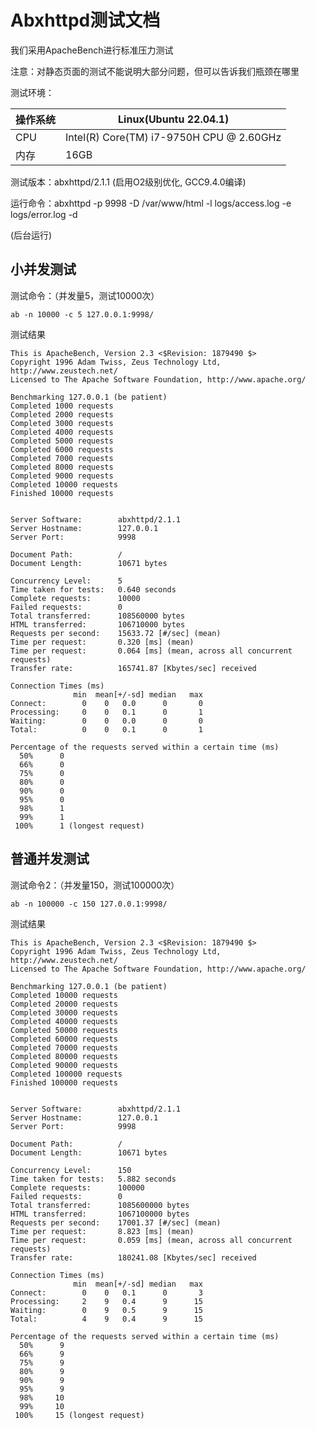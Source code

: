 # Abxhttpd测试文档

我们采用ApacheBench进行标准压力测试

注意：对静态页面的测试不能说明大部分问题，但可以告诉我们瓶颈在哪里

测试环境：

| 操作系统 | Linux(Ubuntu 22.04.1)                    |
| -------- | ---------------------------------------- |
| CPU      | Intel(R) Core(TM) i7-9750H CPU @ 2.60GHz |
| 内存     | 16GB                                     |

测试版本：abxhttpd/2.1.1  (启用O2级别优化, GCC9.4.0编译)

运行命令：abxhttpd -p 9998 -D /var/www/html -l logs/access.log -e logs/error.log -d

(后台运行)

## 小并发测试

测试命令：（并发量5，测试10000次）

```
ab -n 10000 -c 5 127.0.0.1:9998/
```

测试结果

```shell
This is ApacheBench, Version 2.3 <$Revision: 1879490 $>
Copyright 1996 Adam Twiss, Zeus Technology Ltd, http://www.zeustech.net/
Licensed to The Apache Software Foundation, http://www.apache.org/

Benchmarking 127.0.0.1 (be patient)
Completed 1000 requests
Completed 2000 requests
Completed 3000 requests
Completed 4000 requests
Completed 5000 requests
Completed 6000 requests
Completed 7000 requests
Completed 8000 requests
Completed 9000 requests
Completed 10000 requests
Finished 10000 requests


Server Software:        abxhttpd/2.1.1
Server Hostname:        127.0.0.1
Server Port:            9998

Document Path:          /
Document Length:        10671 bytes

Concurrency Level:      5
Time taken for tests:   0.640 seconds
Complete requests:      10000
Failed requests:        0
Total transferred:      108560000 bytes
HTML transferred:       106710000 bytes
Requests per second:    15633.72 [#/sec] (mean)
Time per request:       0.320 [ms] (mean)
Time per request:       0.064 [ms] (mean, across all concurrent requests)
Transfer rate:          165741.87 [Kbytes/sec] received

Connection Times (ms)
              min  mean[+/-sd] median   max
Connect:        0    0   0.0      0       0
Processing:     0    0   0.1      0       1
Waiting:        0    0   0.0      0       0
Total:          0    0   0.1      0       1

Percentage of the requests served within a certain time (ms)
  50%      0
  66%      0
  75%      0
  80%      0
  90%      0
  95%      0
  98%      1
  99%      1
 100%      1 (longest request)
```

## 普通并发测试

测试命令2：（并发量150，测试100000次）

```shell
ab -n 100000 -c 150 127.0.0.1:9998/
```

测试结果

```shell
This is ApacheBench, Version 2.3 <$Revision: 1879490 $>
Copyright 1996 Adam Twiss, Zeus Technology Ltd, http://www.zeustech.net/
Licensed to The Apache Software Foundation, http://www.apache.org/

Benchmarking 127.0.0.1 (be patient)
Completed 10000 requests
Completed 20000 requests
Completed 30000 requests
Completed 40000 requests
Completed 50000 requests
Completed 60000 requests
Completed 70000 requests
Completed 80000 requests
Completed 90000 requests
Completed 100000 requests
Finished 100000 requests


Server Software:        abxhttpd/2.1.1
Server Hostname:        127.0.0.1
Server Port:            9998

Document Path:          /
Document Length:        10671 bytes

Concurrency Level:      150
Time taken for tests:   5.882 seconds
Complete requests:      100000
Failed requests:        0
Total transferred:      1085600000 bytes
HTML transferred:       1067100000 bytes
Requests per second:    17001.37 [#/sec] (mean)
Time per request:       8.823 [ms] (mean)
Time per request:       0.059 [ms] (mean, across all concurrent requests)
Transfer rate:          180241.08 [Kbytes/sec] received

Connection Times (ms)
              min  mean[+/-sd] median   max
Connect:        0    0   0.1      0       3
Processing:     2    9   0.4      9      15
Waiting:        0    9   0.5      9      15
Total:          4    9   0.4      9      15

Percentage of the requests served within a certain time (ms)
  50%      9
  66%      9
  75%      9
  80%      9
  90%      9
  95%      9
  98%     10
  99%     10
 100%     15 (longest request)
```
